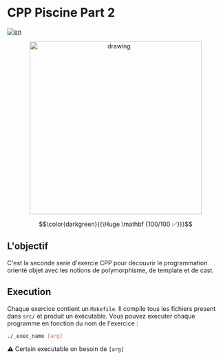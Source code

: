 # CPP Piscine Part 2

[![en](https://img.shields.io/badge/Language-en-red)](README.md)

<p align="center"><img src="https://i.imgur.com/GqPHOVC.jpeg" alt="drawing" width="400"/></p>

$$\color{darkgreen}{{\Huge \mathbf {100/100 ✅}}}$$

## L'objectif

C'est la seconde serie d'exercie CPP pour découvrir le programmation orienté objet avec les notions de polymorphisme, de template et de cast.

## Execution

Chaque exercice contient un `Makefile`.
Il compile tous les fichiers present dans `src/` et produit un exécutable.
Vous pouvez executer chaque programme en fonction du nom de l'exercice : 
````sh
./_exec_name [arg]
````
⚠ Certain executable on besoin de `[arg]`